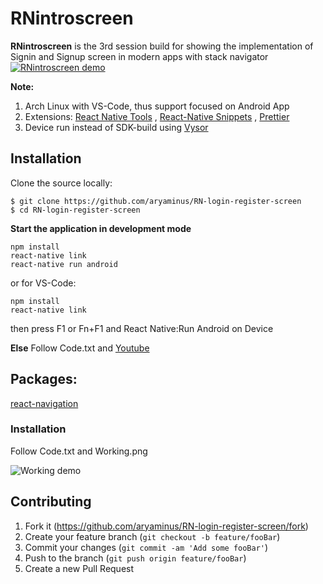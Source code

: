 # RNintroscreen

**RNintroscreen** is the 3rd session build for showing the implementation of Signin and Signup screen in modern apps with stack navigator
[![RNintroscreen demo]([https://i.imgur.com/5CcR9va.gif)](https://youtu.be/T8eMU0x_P2g)

**Note:**

1. Arch Linux with VS-Code, thus support focused on Android App
2. Extensions: <a href="https://marketplace.visualstudio.com/items?itemName=vsmobile.vscode-react-native" target="_blank">React Native Tools</a> , <a href="https://marketplace.visualstudio.com/items?itemName=EQuimper.react-native-react-redux" target="_blank">React-Native Snippets</a> , <a href="https://marketplace.visualstudio.com/items?itemName=esbenp.prettier-vscode" target="_blank">Prettier</a>
3. Device run instead of SDK-build using <a href="https://chrome.google.com/webstore/detail/vysor/gidgenkbbabolejbgbpnhbimgjbffefm" target="_blank">Vysor</a>

## Installation

Clone the source locally:
```
$ git clone https://github.com/aryaminus/RN-login-register-screen
$ cd RN-login-register-screen
```

**Start the application in development mode**
```
npm install
react-native link
react-native run android
```
or for VS-Code:
```
npm install
react-native link
```
then press F1 or Fn+F1 and React Native:Run Android on Device 

**Else**
Follow Code.txt and <a href="https://youtu.be/T8eMU0x_P2g" target="_blank">Youtube</a>

## Packages:
<a href="https://reactnavigation.org/docs/intro/" target="_blank">react-navigation</a>

### Installation
Follow Code.txt and Working.png

![Working demo](https://i.imgur.com/WI3EdY7.png)

## Contributing

1. Fork it (<https://github.com/aryaminus/RN-login-register-screen/fork>)
2. Create your feature branch (`git checkout -b feature/fooBar`)
3. Commit your changes (`git commit -am 'Add some fooBar'`)
4. Push to the branch (`git push origin feature/fooBar`)
5. Create a new Pull Request



